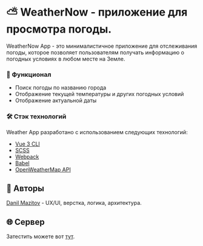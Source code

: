 # ⛅️ WeatherNow - приложение для просмотра погоды.

WeatherNow App - это минималистичное приложение для отслеживания погоды, которое позволяет пользователям получать информацию о погодных условиях в любом месте на Земле. 

### 📱 Функционал

- Поиск погоды по названию города
- Отображение текущей температуры и других погодных условий
- Отображение актуальной даты

### 🛠️ Стэк технологий

Weather App разработано с использованием следующих технологий:

- [Vue 3 CLI](https://v3.ru.vuejs.org/)
- [SCSS](https://sass-lang.com/)
- [Webpack](https://webpack.js.org/)
- [Babel](https://babeljs.io/)
- [OpenWeatherMap API](https://openweathermap.org/)

## 👨‍ Авторы
[Danil Mazitov](https://github.com/pokaneprishel) - UX/UI, верстка, логика, архитектура.

## 🌐 Сервер

Затестить можете вот [тут](https://weather-now-desigh.netlify.app/).
